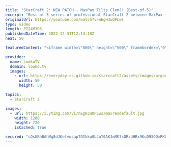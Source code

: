 ```yaml
---
title: "StarCraft 2: NEW PATCH - MaxPax Tilts Clem?! (Best-of-5)"
excerpt: "Best-of-5 series of professional StarCraft 2 between MaxPax (Protoss) and Clem (Terran). This series is the Grand Finals of the ESL Open Cup 155 for Europe and is played on the new StarCraft 2 balance patch.  New StarCraft 2 balance patch: https://youtu.be/y87c1xp3I3Q  Support my work: https://patreon.com/lowkotv"
originalUrl: https://youtube.com/watch?v=nEgH3uOPLws
type: video
length: PT24M30S
publishedDateTime: 2022-12-31T12:13:18Z
heat: 50

featuredContent: "<iframe width=\"800\" height=\"500\" frameborder=\"0\" src=\"https://www.youtube.com/embed/nEgH3uOPLws\" allow=\"accelerometer; autoplay; encrypted-media; gyroscope; picture-in-picture\" allowfullscreen></iframe>"

provider:
  name: LowkoTV
  domain: lowko.tv
  images:
    - url: https://everyday-cc.github.io/starcraft2/assets/images/organizations/lowko.tv-50x50.jpg
      width: 50
      height: 50

topics:
  - StarCraft 2

images:
  - url: https://i.ytimg.com/vi/nEgH3uOPLws/maxresdefault.jpg
    width: 1280
    height: 720
    isCached: true

secured: "cQsURhBAhMq8dJKefvmsapTOIkko0bJuY0AKJmMK7sORzdHRx9KoD9SOQmRKQ+7RZwve55FxMy6vrHD3LTwhnWMkuG+m2lw+5cXmqsf7gfK3h2V1weD3b1h+d3hhGOLpUEVqWe+pKvUnF4f/8GraThZAxtSH4KL8mczY5VWj//pFNDmn9W58yDH814BteAHq+UTLl86MRExFNn0fR59Ei8VaM3zGL0nOzkd1QLhSXSVPKzF9c7jAeobDPFoBsfCVVdLT43+PlRPgCzP/UFBbmWQ2BLTt6oBQzMtRK8U0oCrdoojtwpsvTvgZAI/VLhjaHSIjn1iKq7VpghV2UHA1FhTGtNrRmt/W2uMERHwUKFwjJIaL7jm9hGKK4RCv+1s5NVeYRQRr9EDmUF0257EwzxTLdN/Hc4Qcp+ENEQHPeEs=;APRPpbrcwugYhixYg8m9Kg=="
---
```


